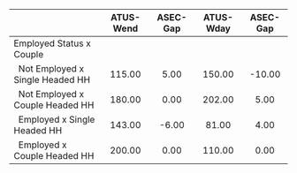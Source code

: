 
|                      |    ATUS-Wend |     ASEC-Gap |    ATUS-Wday |     ASEC-Gap |
| -------------------- | :----------: | :----------: | :----------: | :----------: |
| Employed Status x Couple |              |              |              |              |
| &nbsp;&nbsp;Not Employed x Single Headed HH |       115.00 |         5.00 |       150.00 |       -10.00 |
| &nbsp;&nbsp;Not Employed x Couple Headed HH |       180.00 |         0.00 |       202.00 |         5.00 |
| &nbsp;&nbsp;Employed x Single Headed HH |       143.00 |        -6.00 |        81.00 |         4.00 |
| &nbsp;&nbsp;Employed x Couple Headed HH |       200.00 |         0.00 |       110.00 |         0.00 |

